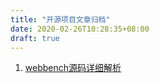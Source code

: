 ```yaml
---
title: "开源项目文章归档"
date: 2020-02-26T10:28:35+08:00
draft: true
---
```


1. [webbench源码详细解析](/post/webbench)